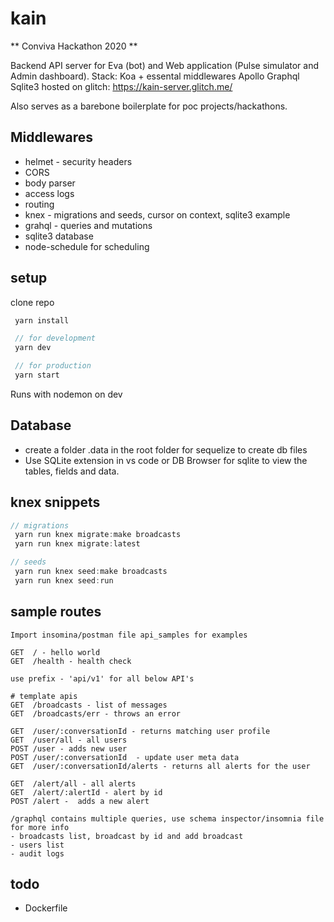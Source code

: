# kain

** Conviva Hackathon 2020 **

Backend API server for Eva (bot) and Web application (Pulse simulator and Admin dashboard).
Stack:
Koa + essental middlewares
Apollo Graphql
Sqlite3
hosted on glitch: https://kain-server.glitch.me/

Also serves as a barebone boilerplate for poc projects/hackathons.

## Middlewares

- helmet - security headers
- CORS
- body parser
- access logs
- routing
- knex - migrations and seeds, cursor on context, sqlite3 example
- grahql - queries and mutations
- sqlite3 database
- node-schedule for scheduling

## setup

clone repo

```js
 yarn install

 // for development
 yarn dev

 // for production
 yarn start
```

Runs with nodemon on dev

## Database

- create a folder .data in the root folder for sequelize to create db files
- Use SQLite extension in vs code or DB Browser for sqlite to view the tables, fields and data.

## knex snippets

```js
// migrations
 yarn run knex migrate:make broadcasts
 yarn run knex migrate:latest

// seeds
 yarn run knex seed:make broadcasts
 yarn run knex seed:run
```

## sample routes

```
Import insomina/postman file api_samples for examples

GET  / - hello world
GET  /health - health check

use prefix - 'api/v1' for all below API's

# template apis
GET  /broadcasts - list of messages
GET  /broadcasts/err - throws an error

GET  /user/:conversationId - returns matching user profile
GET  /user/all - all users
POST /user - adds new user
POST /user/:conversationId  - update user meta data
GET  /user/:conversationId/alerts - returns all alerts for the user

GET  /alert/all - all alerts
GET  /alert/:alertId - alert by id
POST /alert -  adds a new alert

/graphql contains multiple queries, use schema inspector/insomnia file for more info
- broadcasts list, broadcast by id and add broadcast
- users list
- audit logs

```

## todo

- Dockerfile
